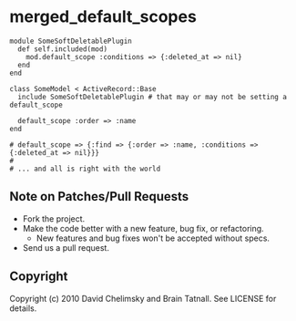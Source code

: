 # merged\_default\_scopes

    module SomeSoftDeletablePlugin
      def self.included(mod)
        mod.default_scope :conditions => {:deleted_at => nil}
      end
    end
    
    class SomeModel < ActiveRecord::Base
      include SomeSoftDeletablePlugin # that may or may not be setting a default_scope

      default_scope :order => :name
    end

    # default_scope => {:find => {:order => :name, :conditions => {:deleted_at => nil}}}
    #
    # ... and all is right with the world

## Note on Patches/Pull Requests
 
* Fork the project.
* Make the code better with a new feature, bug fix, or refactoring.
  * New features and bug fixes won't be accepted without specs.
* Send us a pull request.

## Copyright

Copyright (c) 2010 David Chelimsky and Brain Tatnall. See LICENSE for details.
